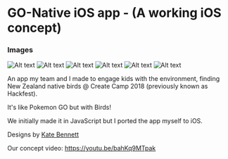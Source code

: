 # GO-Native iOS app - (A working iOS concept)

### Images
![Alt text](DesignConcepts/homeScreen.png)
![Alt text](DesignConcepts/cameraRoll.png)
![Alt text](DesignConcepts/imageSelect.png)
![Alt text](DesignConcepts/birdCollected.png)
![Alt text](DesignConcepts/birdInfo.png)
![Alt text](DesignConcepts/finalTree.png)

An app my team and I made to engage kids with the environment, finding New Zealand native birds @ Create Camp 2018 (previously known as Hackfest).

It's like Pokemon GO but with Birds!

We initially made it in JavaScript but I ported the app myself to iOS.

Designs by [Kate Bennett](https://katydesign.co/projects)

Our concept video: https://youtu.be/bahKq9MTpak
